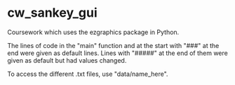 # cw_sankey_gui
Coursework which uses the ezgraphics package in Python.

The lines of code in the "main" function and at the start with "###" at the end were given as default lines.
Lines with "#####" at the end of them were given as default but had values changed.

To access the different .txt files, use "data/name_here".

